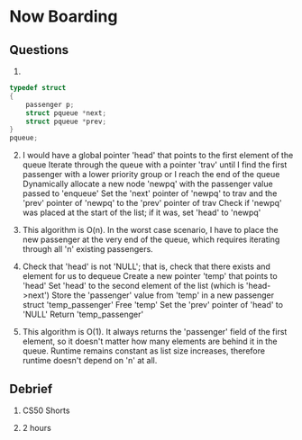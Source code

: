 # Now Boarding

## Questions

1.

```c
typedef struct
{
    passenger p;
    struct pqueue *next;
    struct pqueue *prev;
}
pqueue;
```

2. I would have a global pointer 'head' that points to the first element of the queue
    Iterate through the queue with a pointer 'trav' until I find the first passenger with a lower priority group or I reach the end of the queue
    Dynamically allocate a new node 'newpq' with the passenger value passed to 'enqueue'
    Set the 'next' pointer of 'newpq' to trav and the 'prev' pointer of 'newpq' to the 'prev' pointer of trav
    Check if 'newpq' was placed at the start of the list; if it was, set 'head' to 'newpq'

3. This algorithm is O(n). In the worst case scenario, I have to place the new passenger at the very end of the queue, which requires
    iterating through all 'n' existing passengers.

4. Check that 'head' is not 'NULL'; that is, check that there exists and element for us to dequeue
    Create a new pointer 'temp' that points to 'head'
    Set 'head' to the second element of the list (which is 'head->next')
    Store the 'passenger' value from 'temp' in a new passenger struct 'temp_passenger'
    Free 'temp'
    Set the 'prev' pointer of 'head' to 'NULL'
    Return 'temp_passenger'

5. This algorithm is O(1). It always returns the 'passenger' field of the first element, so it doesn't matter how many elements
    are behind it in the queue. Runtime remains constant as list size increases, therefore runtime doesn't depend on 'n' at all.

## Debrief

1. CS50 Shorts

2. 2 hours
